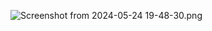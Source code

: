 ![Screenshot from 2024-05-24 19-48-30.png](media%2FReadme%20Image%2FScreenshot%20from%202024-05-24%2019-48-30.png)